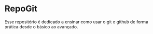 # RepoGit
Esse repositório é dedicado a ensinar como usar o git e github de forma prática desde o básico ao avançado.
